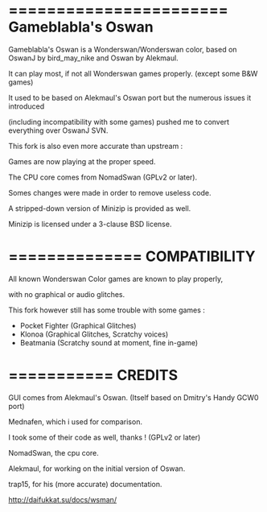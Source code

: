 =======================
Gameblabla's Oswan
=======================

Gameblabla's Oswan is a Wonderswan/Wonderswan color, based on OswanJ by bird_may_nike and Oswan by Alekmaul.

It can play most, if not all Wonderswan games properly. (except some B&W games)


It used to be based on Alekmaul's Oswan port but the numerous issues it introduced

(including incompatibility with some games) pushed me to convert everything over OswanJ SVN.

This fork is also even more accurate than upstream : 

Games are now playing at the proper speed.


The CPU core comes from NomadSwan (GPLv2 or later).

Somes changes were made in order to remove useless code.


A stripped-down version of Minizip is provided as well. 

Minizip is licensed under a 3-clause BSD license.

==============
COMPATIBILITY
==============

All known Wonderswan Color games are known to play properly,

with no graphical or audio glitches.

This fork however still has some trouble with some games :
- Pocket Fighter (Graphical Glitches)
- Klonoa (Graphical Glitches, Scratchy voices)
- Beatmania (Scratchy sound at moment, fine in-game)


===========
CREDITS
===========

GUI comes from Alekmaul's Oswan. (Itself based on Dmitry's Handy GCW0 port)

Mednafen, which i used for comparison.

I took some of their code as well, thanks ! (GPLv2 or later)

NomadSwan, the cpu core.

Alekmaul, for working on the initial version of Oswan. 

trap15, for his (more accurate) documentation. 

http://daifukkat.su/docs/wsman/
